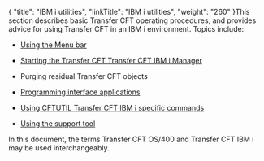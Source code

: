 {
    "title": "IBM i utilities",
    "linkTitle": "IBM i utilities",
    "weight": "260"
}This section describes basic Transfer CFT operating procedures, and provides advice for using Transfer CFT in an IBM i environment. Topics include:

-   [Using the Menu bar](using_the_menu_bar)
-   [Starting the Transfer CFT Transfer CFT IBM i Manager](../../post_install_intro_ibmi/start_cft_ibmi_manager)
-   Purging residual Transfer CFT objects
-   [Programming interface applications](../../post_install_intro_ibmi/api_and_exits_intro_ibmi/apis_intro_ibmi)
-   [Using CFTUTIL Transfer CFT IBM i specific commands](using_cftutil)
-   [Using the support tool](os400_support%20tool.htm)

In this document, the terms Transfer CFT OS/400 and Transfer CFT IBM i may be used interchangeably.
